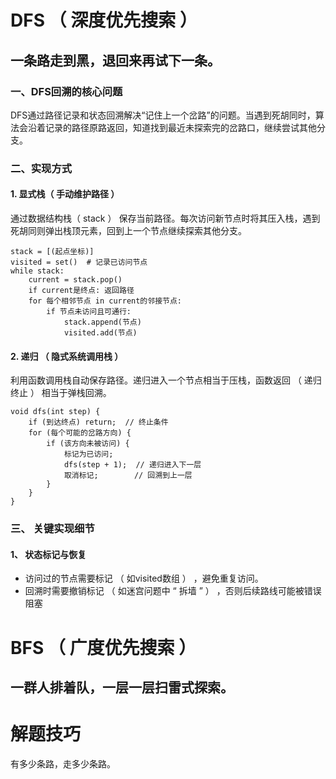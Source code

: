 # DFS （ 深度优先搜索 ）
## 一条路走到黑，退回来再试下一条。  
### 一、DFS回溯的核心问题
DFS通过路径记录和状态回溯解决“记住上一个岔路”的问题。当遇到死胡同时，算法会沿着记录的路径原路返回，知道找到最近未探索完的岔路口，继续尝试其他分支。
### 二、实现方式
#### 1. 显式栈（ 手动维护路径 ）
通过数据结构栈（ stack ） 保存当前路径。每次访问新节点时将其压入栈，遇到死胡同则弹出栈顶元素，回到上一个节点继续探索其他分支。    
    

    stack = [(起点坐标)]
    visited = set()  # 记录已访问节点
    while stack:
        current = stack.pop()
        if current是终点: 返回路径
        for 每个相邻节点 in current的邻接节点:
            if 节点未访问且可通行:
                stack.append(节点)
                visited.add(节点)
#### 2. 递归 （ 隐式系统调用栈 ）
利用函数调用栈自动保存路径。递归进入一个节点相当于压栈，函数返回 （ 递归终止 ） 相当于弹栈回溯。


    void dfs(int step) {
        if (到达终点) return;  // 终止条件
        for (每个可能的岔路方向) {
            if (该方向未被访问) {
                标记为已访问;
                dfs(step + 1);  // 递归进入下一层
                取消标记;        // 回溯到上一层
            }
        }
    }
### 三、 关键实现细节
#### 1、 状态标记与恢复
* 访问过的节点需要标记 （ 如visited数组 ） ，避免重复访问。
* 回溯时需要撤销标记 （ 如迷宫问题中 “ 拆墙 ”  ） ，否则后续路线可能被错误阻塞
# BFS （ 广度优先搜索 ） 
## 一群人排着队，一层一层扫雷式探索。


# 解题技巧
有多少条路，走多少条路。